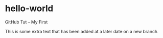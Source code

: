 hello-world
===========

GitHub Tut – My First

This is some extra text that has been added at a later date on a new branch.
